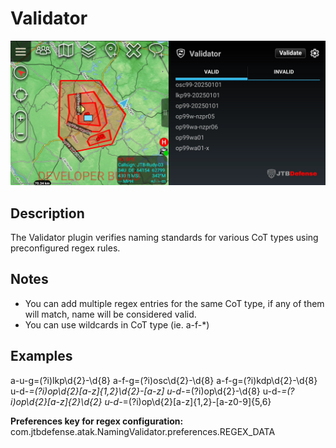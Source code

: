 # Validator

![Alt text](img/screenshot.png)


## Description
The Validator plugin verifies naming standards for various CoT types using preconfigured regex rules.

## Notes
- You can add multiple regex entries for the same CoT type, if any of them will match, name will be considered valid. 
- You can use wildcards in CoT type (ie. a-f-*)

## Examples
a-u-g=(?i)lkp\d{2}-\d{8}
a-f-g=(?i)osc\d{2}-\d{8}
a-f-g=(?i)kdp\d{2}-\d{8}
u-d-*=(?i)op\d{2}[a-z]{1,2}\d{2}-[a-z]
u-d-*=(?i)op\d{2}-\d{8}
u-d-*=(?i)op\d{2}[a-z]{2}\d{2}
u-d-*=(?i)op\d{2}[a-z]{1,2}-[a-z0-9]{5,6}
    



**Preferences key for regex configuration:**  
com.jtbdefense.atak.NamingValidator.preferences.REGEX_DATA